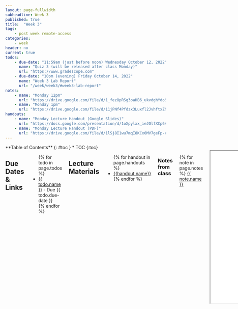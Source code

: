 ```yaml
---
layout: page-fullwidth
subheadline: Week 3
published: true
title:  "Week 3"
tags:
    - post week remote-access
categories:
    - week
header: no
current: true
todos:
    - due-date: "11:59am (just before noon) Wednesday October 12, 2022"
      name: "Quiz 3 (will be released after class Monday)"
      url: "https://www.gradescope.com"
    - due-date: "10pm (evening) Friday October 14, 2022"
      name: "Week 3 Lab Report"
      url: "/week/week3/#week3-lab-report"
notes:
    - name: "Monday 12pm"
      url: "https://drive.google.com/file/d/1_fez8pRSg3oaHB6_ukvdghYdoSsY5VCb"
    - name: "Monday 1pm"
      url: "https://drive.google.com/file/d/11jPNf4Pfdzx3Luxfl2JvhftxZNUvaQEc"
handouts:
    - name: "Monday Lecture Handout (Google Slides)"
      url: "https://docs.google.com/presentation/d/1oXpylxx_ieJOlfXCp6VdTU6zqksj0eBvj-v9AYb1jLA/edit?usp=sharing"
    - name: "Monday Lecture Handout (PDF)"
      url: "https://drive.google.com/file/d/1lSj8I1wu7mqI8KCx0MV7geFp-cLV0Ek9/view?usp=sharing"
---
```


<div class="row">
<div class="medium-4 medium-push-8 columns" markdown="1">
<div class="panel radius fixed-toc"  data-options="sticky_on:large" markdown="1">
**Table of Contents**
{: #toc }
*  TOC
{:toc}
</div>
</div><!-- /.medium-4.columns -->

<div class="medium-8 medium-pull-4 columns" markdown="1">

## Due Dates & Links

<ul>
{% for todo in page.todos %}
<li><a href="{{ todo.url }}">{{ todo.name }}</a> - Due {{ todo.due-date }}</li>
{% endfor %}
</ul>

## Lecture Materials

<ul>
{% for handout in page.handouts %}
<li><a href="{{handout.url}}">{{handout.name}}</a></li>
{% endfor %}
</ul>

### Notes from class
{% for note in page.notes %}
<a href="{{ note.url }}">{{ note.name }}</a>
<iframe src="{{ note.url }}/preview" width="640" height="480" allow="autoplay"></iframe>
{% endfor %}

### To Read

- Read these two articles by Julia Evans (one summarized in a comic below):
    - [When debugging, your attitude matters](https://jvns.ca/blog/debugging-attitude-matters/)
    - [How I Got Better at Debugging](https://jvns.ca/blog/2015/11/22/how-i-got-better-at-debugging/)
- Read this article by John Regehr: [How to Debug](https://blog.regehr.org/archives/199)
    - You don't need to know what all the technical tools are in these readings (systems programming, CSS, divs, etc)
- From the Regehr article, focus on the vocabulary (symptom, bug, etc); from the Evans articles, focus on the vibes
- This article: [https://drive.google.com/file/d/1zbMVZxsI1zOBPhSsvBi4kB5dPJuxyOJh/view?usp=sharing](https://drive.google.com/file/d/1zbMVZxsI1zOBPhSsvBi4kB5dPJuxyOJh/view?usp=sharing)
  (Note that assigning an article doesn't necessarily mean Joe agrees with everything in it...)

## Week 3 Lab Report {#week3-lab-report}

Coming soon! There will be a lab report due on Friday, October 14.
